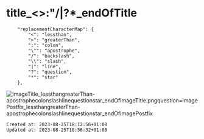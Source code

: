 # title_<>:"/\|?*_endOfTitle

```
    "replacementCharacterMap": {
        "<": "lessthan",
        ">": "greaterThan",
        ":": "colon",
        "\"": "apostrophe",
        "/": "backslash",
        "\\": "slash",
        "|": "line",
        "?": "question",
        "*": "star"
    },
```

![imageTitle_lessthangreaterThan-apostrophecolonslashlinequestionstar_endOfImageTitle.pngquestion=imagePostfix_lessthangreaterThan-apostrophecolonslashlinequestionstar_endOfImagePostfix](./_resources/title_lessthangreaterThancolonapostrophebackslashslashlinequestionstar_endOfTitle.resources/imageTitle_lessthangreaterThan-apostrophecolonslashlinequestionstar_endOfImageTitle.pngquestion=imagePostfix_lessthangreaterThan-apostrophecolonslashlinequestionstar_endOfImagePostfix)

    Created at: 2023-08-25T18:12:56+01:00
    Updated at: 2023-08-25T18:56:32+01:00

